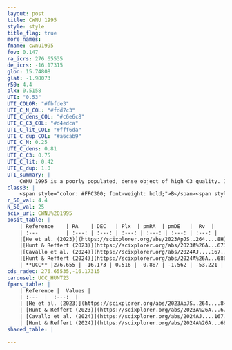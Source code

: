 ```yaml
---
layout: post
title: CWNU 1995
style: style
title_flag: true
more_names: 
fname: cwnu1995
fov: 0.147
ra_icrs: 276.65535
de_icrs: -16.17315
glon: 15.74808
glat: -1.98073
r50: 4.4
plx: 0.5158
UTI: "0.53"
UTI_COLOR: "#fbfde3"
UTI_C_N_COL: "#fdd7c3"
UTI_C_dens_COL: "#c6e6c8"
UTI_C_C3_COL: "#d4edca"
UTI_C_lit_COL: "#fff6da"
UTI_C_dup_COL: "#a6cab9"
UTI_C_N: 0.25
UTI_C_dens: 0.81
UTI_C_C3: 0.75
UTI_C_lit: 0.42
UTI_C_dup: 1.0
UTI_summary: |
    CWNU 1995 is a poorly populated, dense object of high C3 quality. It was recently reported in the literature.
class3: |
    <span style="color: #FFC300; font-weight: bold;">B</span><span style="color: green; font-weight: bold;">A</span>
r_50_val: 4.4
N_50_val: 25
scix_url: CWNU%201995
posit_table: |
    | Reference    | RA    | DEC   | Plx  | pmRA  | pmDE   |  Rv  |
    | :---         | :---: | :---: | :---: | :---: | :---: | :---: |
    |[He et al. (2023)](https://scixplorer.org/abs/2023ApJS..264....8H) | 276.648 | -16.174 | 0.533 | -0.888 | -1.549 | -- |
    |[Hunt & Reffert (2023)](https://scixplorer.org/abs/2023A%26A...673A.114H) | 276.641 | -16.179 | 0.52 | -0.893 | -1.603 | -- |
    |[Cavallo et al. (2024)](https://scixplorer.org/abs/2024AJ....167...12C) | 276.655 | -16.168 | 0.521 | -- | -- | -- |
    |[Hunt & Reffert (2024)](https://scixplorer.org/abs/2024A%26A...686A..42H) | 276.641 | -16.179 | 0.52 | -0.893 | -1.603 | -- |
    | **UCC** |276.655 | -16.173 | 0.516 | -0.887 | -1.562 | -53.221 | 
cds_radec: 276.65535,-16.17315
carousel: UCC_HUNT23
fpars_table: |
    | Reference |  Values |
    | :---  |  :---:  |
    | [He et al. (2023)](https://scixplorer.org/abs/2023ApJS..264....8H) | `A0=0.25, m-M=11.15, logAge=6.3` |
    | [Hunt & Reffert (2023)](https://scixplorer.org/abs/2023A%26A...673A.114H) | `AV50=2.476, diffAV50=1.22, MOD50=11.232, logAge50=7.237` |
    | [Cavallo et al. (2024)](https://scixplorer.org/abs/2024AJ....167...12C) | `AV50=2.65, dMod50=11.26, logAge50=8.19, [Fe/H]50=-0.09` |
    | [Hunt & Reffert (2024)](https://scixplorer.org/abs/2024A%26A...686A..42H) | `MassJ=247.428` |
shared_table: |
    
---
```

